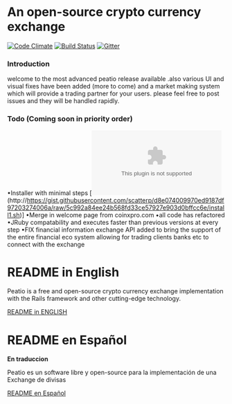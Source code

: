 An open-source crypto currency exchange
=====================================
[![Code Climate](https://codeclimate.com/github/peatio/peatio.png)](https://codeclimate.com/github/peatio/peatio)
[![Build Status](https://travis-ci.org/peatio/peatio.png?branch=master)](https://travis-ci.org/peatio/peatio)
[![Gitter](https://badges.gitter.im/Join%20Chat.svg)](https://gitter.im/peatio/peatio?utm_source=badge&utm_medium=badge&utm_campaign=pr-badge&utm_content=badge)

### Introduction 
   welcome to the most advanced peatio release available .also various UI and visual fixes have been added
   (more to come) and a market making system which will provide a trading partner for your users.
   please feel free to post issues and they will be handled rapidly.

### Todo (Coming soon in priority order)
•Installer with minimal steps [![ALPHA](gist.github.com)(http://https://gist.githubusercontent.com/scatterp/d8e074009970ed9187df97203274006a/raw/5c992a84ee24b568fd33ce57927e903d0bffcc6e/install1.sh)]
•Merge in welcome page from coinxpro.com
•all code has refactored 
•JRuby compatability and executes faster than previous versions at every step 
•FIX financial information exchange API  added to bring the support of the entire financial eco system allowing for trading clients banks etc to connect with the exchange


README in English
=====================================
Peatio is a free and open-source crypto currency exchange implementation with the Rails framework and other cutting-edge technology.

[README in ENGLISH](README-English.md)

README en Español
=======================================
**En traduccion**

Peatio es un software libre y open-source para la implementación de una Exchange de divisas

[README en Español](README-Español.md)
